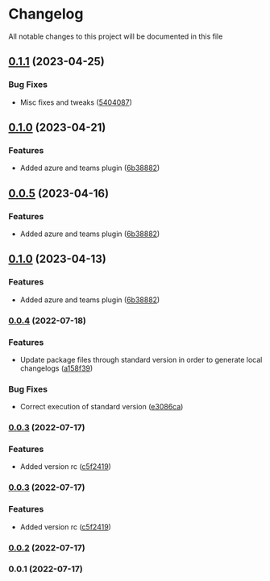 # Changelog

All notable changes to this project will be documented in this file

## [0.1.1](https://dev.azure.com/aegon-nl/yarn-plugins/branchCompare?baseVersion=GTv0.1.0&targetVersion=GTv0.1.1&_a=files) (2023-04-25)


### Bug Fixes

* Misc fixes and tweaks ([5404087](https://dev.azure.com/aegon-nl/yarn-plugins/commit/5404087bbd480a5ccc5226df7dafbfdc627553e3))

## [0.1.0](https://dev.azure.com/aegon-nl/yarn-plugins/branchCompare?baseVersion=GTv0.0.4&targetVersion=GTv0.1.0&_a=files) (2023-04-21)


### Features

* Added azure and teams plugin ([6b38882](https://dev.azure.com/aegon-nl/yarn-plugins/commit/6b38882c99cd3e0da730b8168d414ba26bd77c2a))

## [0.0.5](https://dev.azure.com/aegon-nl/yarn-plugins/branchCompare?baseVersion=GTv0.0.4&targetVersion=GTv0.0.5&_a=files) (2023-04-16)


### Features

* Added azure and teams plugin ([6b38882](https://dev.azure.com/aegon-nl/yarn-plugins/commit/6b38882c99cd3e0da730b8168d414ba26bd77c2a))

## [0.1.0](https://dev.azure.com/aegon-nl/yarn-plugins/branchCompare?baseVersion=GTv0.0.4&targetVersion=GTv0.1.0&_a=files) (2023-04-13)


### Features

* Added azure and teams plugin ([6b38882](https://dev.azure.com/aegon-nl/yarn-plugins/commit/6b38882c99cd3e0da730b8168d414ba26bd77c2a))

### [0.0.4](https://github.com/joostvdwsd/yarn-plugins/compare/v0.0.3...v0.0.4) (2022-07-18)


### Features

* Update package files through standard version in order to generate local changelogs ([a158f39](https://github.com/joostvdwsd/yarn-plugins/commit/a158f3968d75c3229a2c5a93482d90e6cb42e0b3))


### Bug Fixes

* Correct execution of standard version ([e3086ca](https://github.com/joostvdwsd/yarn-plugins/commit/e3086cae41e13e8b6fdcd73d090a607d95f415ee))

### [0.0.3](https://github.com/joostvdwsd/yarn-plugins/compare/v0.0.3-tagging-split.1...v0.0.3) (2022-07-17)


### Features

* Added version rc ([c5f2419](https://github.com/joostvdwsd/yarn-plugins/commit/c5f241906baccd4f92117124fd83d98aca63d424))

### [0.0.3](https://github.com/joostvdwsd/yarn-plugins/compare/v0.0.3-tagging-split.1...v0.0.3) (2022-07-17)


### Features

* Added version rc ([c5f2419](https://github.com/joostvdwsd/yarn-plugins/commit/c5f241906baccd4f92117124fd83d98aca63d424))

### [0.0.2](https://github.com/joostvdwsd/yarn-plugins/compare/v0.0.1...v0.0.2) (2022-07-17)

### 0.0.1 (2022-07-17)
